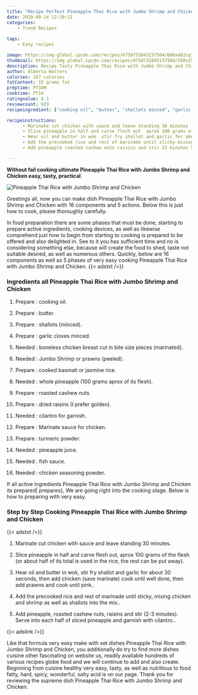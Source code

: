 ```yaml
---
title: "Recipe Perfect Pineapple Thai Rice with Jumbo Shrimp and Chicken"
date: 2020-09-14 12:39:12
categories:
    - Trend Recipes
    
tags:
    - Easy recipes

image: https://img-global.cpcdn.com/recipes/6750732043157504/680x482cq70/pineapple-thai-rice-with-jumbo-shrimp-and-chicken-recipe-main-photo.jpg
thumbnail: https://img-global.cpcdn.com/recipes/6750732043157504/350x250cq70/pineapple-thai-rice-with-jumbo-shrimp-and-chicken-recipe-main-photo.jpg
description: Recipe Tasty Pineapple Thai Rice with Jumbo Shrimp and Chicken with 16 ingredients and 5 stages of easy cooking.
author: Alberta Walters
calories: 287 calories
fatContent: 15 grams fat
preptime: PT34M
cooktime: PT1H
ratingvalue: 4.1
reviewcount: 929
recipeingredient: ["cooking oil", "butter", "shallots minced", "garlic cloves minced", "boneless chicken breast cut in bite size pieces marinated", "Jumbo Shrimp or prawns peeled", "cooked basmati or jasmine rice", "whole pineapple 100 grams aprox of its flesh", "roasted cashew nuts", "dried raisins I prefer golden", "cilantro for garnish", "Marinate sauce for chicken", "turmeric powder", "pineapple juice", "fish sauce", "chicken seasoning powder"]

recipeinstructions: 
      - Marinate cut chicken with sauce and leave standing 30 minutes 
      - Slice pineapple in half and carve flesh out  aprox 100 grams of the flesh or about half of its total is used in the rice the rest can be put away 
      - Hear oil and butter in wok  stir fry shallot and garlic for about 30 seconds  then add chicken save marinate cook until well done  then add prawns and cook until pink 
      - Add the precooked rice and rest of marinade until sticky mixing chicken and shrimp as well as shallots into the mix 
      - Add pineapple roasted cashew nuts raisins and stir 23 minutes Serve into each half of sliced pineapple and garnish with cilantro

---
```




**Without fail cooking ultimate Pineapple Thai Rice with Jumbo Shrimp and Chicken easy, tasty, practical**. 


![Pineapple Thai Rice with Jumbo Shrimp and Chicken](https://img-global.cpcdn.com/recipes/6750732043157504/680x482cq70/pineapple-thai-rice-with-jumbo-shrimp-and-chicken-recipe-main-photo.jpg "Pineapple Thai Rice with Jumbo Shrimp and Chicken")




Greetings all, now you can make dish Pineapple Thai Rice with Jumbo Shrimp and Chicken with 16 components and 5 actions. Below this is just how to cook, please thoroughly carefully.

In food preparation there are some phases that must be done, starting to prepare active ingredients, cooking devices, as well as likewise comprehend just how to begin from starting to cooking is prepared to be offered and also delighted in. See to it you has sufficient time and no is considering something else, because will create the food to shed, taste not suitable desired, as well as numerous others. Quickly, below are 16 components as well as 5 phases of very easy cooking Pineapple Thai Rice with Jumbo Shrimp and Chicken.
{{< adstxt />}}

### Ingredients all Pineapple Thai Rice with Jumbo Shrimp and Chicken


1. Prepare  : cooking oil.

1. Prepare  : butter.

1. Prepare  : shallots (minced).

1. Prepare  : garlic cloves minced.

1. Needed  : boneless chicken breast cut in bite size pieces (marinated).

1. Needed  : Jumbo Shrimp or prawns (peeled).

1. Prepare  : cooked basmati or jasmine rice.

1. Needed  : whole pineapple (100 grams aprox of its flesh).

1. Prepare  : roasted cashew nuts.

1. Prepare  : dried raisins (I prefer golden).

1. Needed  : cilantro for garnish.

1. Prepare  : Marinate sauce for chicken.

1. Prepare  : turmeric powder.

1. Needed  : pineapple juice.

1. Needed  : fish sauce.

1. Needed  : chicken seasoning powder.



If all active ingredients Pineapple Thai Rice with Jumbo Shrimp and Chicken its prepared| prepares}, We are going right into the cooking stage. Below is how to preparing with very easy.

### Step by Step Cooking Pineapple Thai Rice with Jumbo Shrimp and Chicken

{{< adstxt />}}


1. Marinate cut chicken with sauce and leave standing 30 minutes.



1. Slice pineapple in half and carve flesh out,  aprox 100 grams of the flesh (or about half of its total is used in the rice, the rest can be put away).



1. Hear oil and butter in wok,  stir fry shallot and garlic for about 30 seconds,  then add chicken (save marinate) cook until well done,  then add prawns and cook until pink..



1. Add the precooked rice and rest of marinade until sticky, mixing chicken and shrimp as well as shallots into the mix..



1. Add pineapple, roasted cashew nuts, raisins and stir (2-3 minutes). Serve into each half of sliced pineapple and garnish with cilantro..





{{< adslink />}}

Like that formula very easy make with set dishes Pineapple Thai Rice with Jumbo Shrimp and Chicken, you additionally do try to find more dishes cuisine other fascinating on website us, readily available hundreds of various recipes globe food and we will continue to add and also create. Beginning from cuisine healthy very easy, tasty, as well as nutritious to food fatty, hard, spicy, wonderful, salty acid is on our page. Thank you for reviewing the supreme dish Pineapple Thai Rice with Jumbo Shrimp and Chicken.
